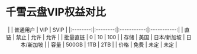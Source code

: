 # 千雪云盘VIP权益对比

<div align="center">
|          | 普通用户 |     VIP     |     SVIP    |
|:--------:|:--------:|:-----------:|:-----------:|
|   直链   |   禁止   |     允许    |     允许    |
| 批量直链 |     0    |      10     |     100     |
|   存储   |   美国   | 日本/新加坡 | 日本/新加坡 |
|   容量   |   500GB  |     1TB     |     2TB     |
|   价格   |   免费   |     未定    |     未定    |
</div>
